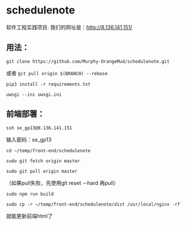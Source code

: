 # schedulenote
软件工程实践项目.
我们的网址是：http://8.136.141.151/
## 用法：

`git clone https://github.com/Murphy-OrangeMud/schedulenote.git`

或者  `git pull origin $(BRANCH) --rebase`

`pip3 install -r requirements.txt`

`uwsgi --ini uwsgi.ini`


## 前端部署：
`ssh se_gp13@8.136.141.151 `

输入密码：se_gp13

`cd ~/temp/front-end/schedulenote`

`sudo git fetch origin master`

`sudo git pull origin master`

（如果pull失败，先使用git reset --hard 再pull）

`sudo npm run build`

`sudo cp -r ~/temp/front-end/schedulenote/dist /usr/local/nginx -rf`

就能更新前端html了
